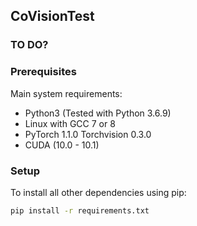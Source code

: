 ## CoVisionTest

### TO DO?


### Prerequisites
Main system requirements:
* Python3 (Tested with Python 3.6.9)
* Linux with GCC 7 or 8
* PyTorch 1.1.0 Torchvision 0.3.0
* CUDA (10.0 - 10.1)

### Setup

To install all other dependencies using pip:
```bash
pip install -r requirements.txt
```